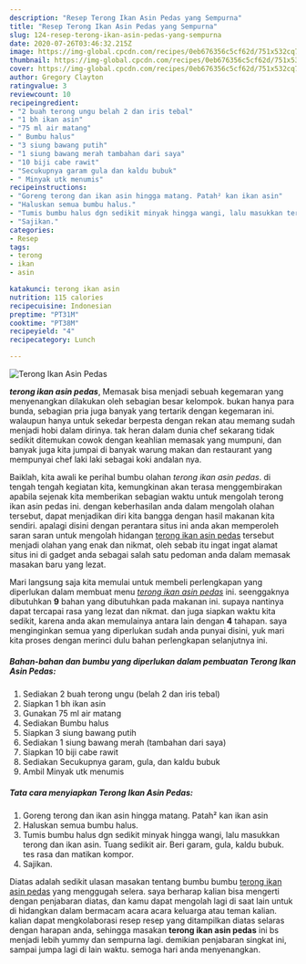 ```yaml
---
description: "Resep Terong Ikan Asin Pedas yang Sempurna"
title: "Resep Terong Ikan Asin Pedas yang Sempurna"
slug: 124-resep-terong-ikan-asin-pedas-yang-sempurna
date: 2020-07-26T03:46:32.215Z
image: https://img-global.cpcdn.com/recipes/0eb676356c5cf62d/751x532cq70/terong-ikan-asin-pedas-foto-resep-utama.jpg
thumbnail: https://img-global.cpcdn.com/recipes/0eb676356c5cf62d/751x532cq70/terong-ikan-asin-pedas-foto-resep-utama.jpg
cover: https://img-global.cpcdn.com/recipes/0eb676356c5cf62d/751x532cq70/terong-ikan-asin-pedas-foto-resep-utama.jpg
author: Gregory Clayton
ratingvalue: 3
reviewcount: 10
recipeingredient:
- "2 buah terong ungu belah 2 dan iris tebal"
- "1 bh ikan asin"
- "75 ml air matang"
- " Bumbu halus"
- "3 siung bawang putih"
- "1 siung bawang merah tambahan dari saya"
- "10 biji cabe rawit"
- "Secukupnya garam gula dan kaldu bubuk"
- " Minyak utk menumis"
recipeinstructions:
- "Goreng terong dan ikan asin hingga matang. Patah² kan ikan asin"
- "Haluskan semua bumbu halus."
- "Tumis bumbu halus dgn sedikit minyak hingga wangi, lalu masukkan terong dan ikan asin. Tuang sedikit air. Beri garam, gula, kaldu bubuk. tes rasa dan matikan kompor."
- "Sajikan."
categories:
- Resep
tags:
- terong
- ikan
- asin

katakunci: terong ikan asin 
nutrition: 115 calories
recipecuisine: Indonesian
preptime: "PT31M"
cooktime: "PT38M"
recipeyield: "4"
recipecategory: Lunch

---
```



![Terong Ikan Asin Pedas](https://img-global.cpcdn.com/recipes/0eb676356c5cf62d/751x532cq70/terong-ikan-asin-pedas-foto-resep-utama.jpg)

<b><i>terong ikan asin pedas</i></b>, Memasak bisa menjadi sebuah kegemaran yang menyenangkan dilakukan oleh sebagian besar kelompok. bukan hanya para bunda, sebagian pria juga banyak yang tertarik dengan kegemaran ini. walaupun hanya untuk sekedar berpesta dengan rekan atau memang sudah menjadi hobi dalam dirinya. tak heran dalam dunia chef sekarang tidak sedikit ditemukan cowok dengan keahlian memasak yang mumpuni, dan banyak juga kita jumpai di banyak warung makan dan restaurant yang mempunyai chef laki laki sebagai koki andalan nya.

Baiklah, kita awali ke perihal bumbu olahan <i>terong ikan asin pedas</i>. di tengah tengah kegiatan kita, kemungkinan akan terasa menggembirakan apabila sejenak kita memberikan sebagian waktu untuk mengolah terong ikan asin pedas ini. dengan keberhasilan anda dalam mengolah olahan tersebut, dapat menjadikan diri kita bangga dengan hasil makanan kita sendiri. apalagi disini dengan perantara situs ini anda akan memperoleh saran saran untuk mengolah hidangan <u>terong ikan asin pedas</u> tersebut menjadi olahan yang enak dan nikmat, oleh sebab itu ingat ingat alamat situs ini di gadget anda sebagai salah satu pedoman anda dalam memasak masakan baru yang lezat.




Mari langsung saja kita memulai untuk membeli perlengkapan yang diperlukan dalam membuat menu <u><i>terong ikan asin pedas</i></u> ini. seenggaknya dibutuhkan <b>9</b> bahan yang dibutuhkan pada makanan ini. supaya nantinya dapat tercapai rasa yang lezat dan nikmat. dan juga siapkan waktu kita sedikit, karena anda akan memulainya antara lain dengan <b>4</b> tahapan. saya menginginkan semua yang diperlukan sudah anda punyai disini, yuk mari kita proses dengan merinci dulu bahan perlengkapan selanjutnya ini.

<!--inarticleads1-->

##### Bahan-bahan dan bumbu yang diperlukan dalam pembuatan Terong Ikan Asin Pedas:

1. Sediakan 2 buah terong ungu (belah 2 dan iris tebal)
1. Siapkan 1 bh ikan asin
1. Gunakan 75 ml air matang
1. Sediakan  Bumbu halus
1. Siapkan 3 siung bawang putih
1. Sediakan 1 siung bawang merah (tambahan dari saya)
1. Siapkan 10 biji cabe rawit
1. Sediakan Secukupnya garam, gula, dan kaldu bubuk
1. Ambil  Minyak utk menumis




<!--inarticleads2-->

##### Tata cara menyiapkan Terong Ikan Asin Pedas:

1. Goreng terong dan ikan asin hingga matang. Patah² kan ikan asin
1. Haluskan semua bumbu halus.
1. Tumis bumbu halus dgn sedikit minyak hingga wangi, lalu masukkan terong dan ikan asin. Tuang sedikit air. Beri garam, gula, kaldu bubuk. tes rasa dan matikan kompor.
1. Sajikan.




Diatas adalah sedikit ulasan masakan tentang bumbu bumbu <u>terong ikan asin pedas</u> yang menggugah selera. saya berharap kalian bisa mengerti dengan penjabaran diatas, dan kamu dapat mengolah lagi di saat lain untuk di hidangkan dalam bermacam acara acara keluarga atau teman kalian. kalian dapat mengkolaborasi resep resep yang ditampilkan diatas selaras dengan harapan anda, sehingga masakan <b>terong ikan asin pedas</b> ini bs menjadi lebih yummy dan sempurna lagi. demikian penjabaran singkat ini, sampai jumpa lagi di lain waktu. semoga hari anda menyenangkan.
